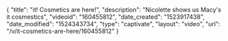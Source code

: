 {
    "title": "it! Cosmetics are here!",
    "description": "Nicolette shows us Macy's it cosmestics",
    "videoid": "160455812",
    "date_created": "1523917438",
    "date_modified": "1524343734",
    "type": "captivate",
    "layout": "video",
    "url": "\/v\/it-cosmetics-are-here\/160455812"
}